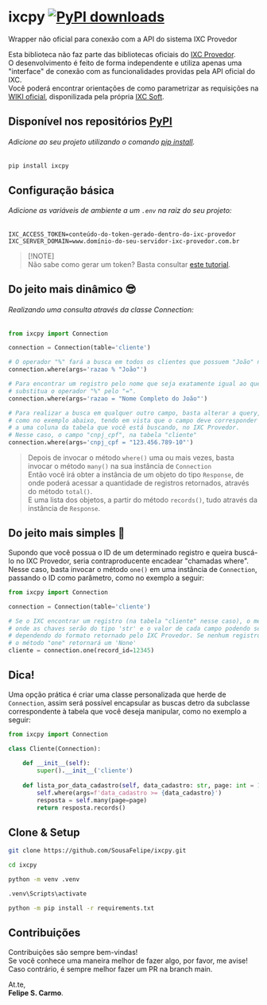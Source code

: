 
# ixcpy [![PyPI downloads](https://img.shields.io/pypi/dm/ixcpy.svg)](https://pypi.org/project/ixcpy/)

Wrapper não oficial para conexão com a API do sistema IXC Provedor

Esta biblioteca não faz parte das bibliotecas oficiais do <a href="https://ixcsoft.com/ixc-provedor" target="_blank">IXC Provedor</a>.\
O desenvolvimento é feito de forma independente e utiliza apenas uma "interface" de conexão com as funcionalidades providas pela API oficial do IXC.\
Você poderá encontrar orientações de como parametrizar as requisições na <a href="https://wikiapiprovedor.ixcsoft.com.br/" target="_blank">WIKI oficial</a>, disponilizada pela própria <a href="https://ixcsoft.com/" target="_blank">IXC Soft</a>.


## Disponível nos repositórios <a href="https://pypi.org/">PyPI</a>
###### Adicione ao seu projeto utilizando o comando <a href="https://pypi.org/project/pip/" target="_blank">pip install</a>.

```bash
pip install ixcpy
```


## Configuração básica
###### Adicione as variáveis de ambiente a um `.env` na raiz do seu projeto:

```dotenv
IXC_ACCESS_TOKEN=conteúdo-do-token-gerado-dentro-do-ixc-provedor
IXC_SERVER_DOMAIN=www.domínio-do-seu-servidor-ixc-provedor.com.br
```

> [!NOTE]\
> Não sabe como gerar um token? Basta consultar <a href="https://wiki.ixcsoft.com.br/pt-br/API/como_gerar_um_token_para_integra%C3%A7%C3%B5es_API" target="_blank">este tutorial</a>.


## Do jeito mais dinâmico 😎
###### Realizando uma consulta através da classe Connection:

```python
from ixcpy import Connection

connection = Connection(table='cliente')

# O operador "%" fará a busca em todos os clientes que possuem "João" no campo "razao".
connection.where(args='razao % "João"')

# Para encontrar um registro pelo nome que seja exatamente igual ao que você busca,
# substitua o operador "%" pelo "=".
connection.where(args='razao = "Nome Completo do João"')

# Para realizar a busca em qualquer outro campo, basta alterar a query,
# como no exemplo abaixo, tendo em vista que o campo deve corresponder
# a uma coluna da tabela que você está buscando, no IXC Provedor.
# Nesse caso, o campo "cnpj_cpf", na tabela "cliente"
connection.where(args='cnpj_cpf = "123.456.789-10"')
```

> Depois de invocar o método `where()` uma ou mais vezes, basta invocar o método `many()` na sua instância de `Connection`\
> Então você irá obter a instância de um objeto do tipo `Response`, de onde poderá acessar a quantidade de registros retornados, através do método `total()`.\
> E uma lista dos objetos, a partir do método `records()`, tudo através da instância de `Response`.


## Do jeito mais simples 🎯

Supondo que você possua o ID de um determinado registro e queira buscá-lo no IXC Provedor, seria contraproducente encadear "chamadas where". 
Nesse caso, basta invocar o método `one()` em uma instância de `Connection`, passando o ID como parâmetro, como no exemplo a seguir:

```python
from ixcpy import Connection

connection = Connection(table='cliente')

# Se o IXC encontrar um registro (na tabela "cliente" nesse caso), o método "one" retornará um 'dict'
# onde as chaves serão do tipo 'str' e o valor de cada campo podendo ser 'str', 'int' ou 'bool',
# dependendo do formato retornado pelo IXC Provedor. Se nenhum registro for encontrado,
# o método "one" retornará um 'None'
cliente = connection.one(record_id=12345)
```


## Dica!
Uma opção prática é criar uma classe personalizada que herde de `Connection`, assim será possível encapsular as buscas
detro da subclasse correspondente à tabela que você deseja manipular, como no exemplo a seguir:

```python
from ixcpy import Connection

class Cliente(Connection):
    
    def __init__(self):
        super().__init__('cliente')
        
    def lista_por_data_cadastro(self, data_cadastro: str, page: int = 1) -> list:
        self.where(args=f'data_cadastro >= {data_cadastro}')
        resposta = self.many(page=page)
        return resposta.records()

```


## Clone & Setup

```bash
git clone https://github.com/SousaFelipe/ixcpy.git
```
```bash
cd ixcpy
```
```bash
python -m venv .venv
```
```bash
.venv\Scripts\activate
```
```bash
python -m pip install -r requirements.txt
```


## Contribuições

Contribuições são sempre bem-vindas!\
Se você conhece uma maneira melhor de fazer algo, por favor, me avise!
Caso contrário, é sempre melhor fazer um PR na branch main.

At.te,\
<b>Felipe S. Carmo</b>.
